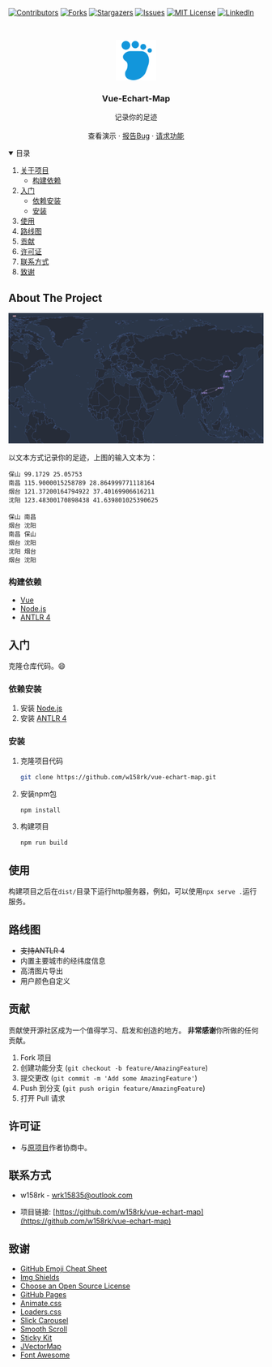 <!-- This README is written with the guidance from https://github.com/othneildrew/Best-README-Template -->



<!-- PROJECT SHIELDS -->
<!--
*** I'm using markdown "reference style" links for readability.
*** Reference links are enclosed in brackets [ ] instead of parentheses ( ).
*** See the bottom of this document for the declaration of the reference variables
*** for contributors-url, forks-url, etc. This is an optional, concise syntax you may use.
*** https://www.markdownguide.org/basic-syntax/#reference-style-links
-->
[![Contributors][contributors-shield]][contributors-url]
[![Forks][forks-shield]][forks-url]
[![Stargazers][stars-shield]][stars-url]
[![Issues][issues-shield]][issues-url]
[![MIT License][license-shield]][license-url]
[![LinkedIn][linkedin-shield]][linkedin-url]



<!-- PROJECT LOGO -->
<br />
<p align="center">
  <a href="https://github.com/w158rk/vue-echart-map">
    <img src="docs/images/logo.svg" alt="Logo" width="80" height="80">
  </a>

  <h3 align="center">Vue-Echart-Map</h3>

  <p align="center">
    记录你的足迹
    <br />
    <!-- <a href="https://github.com/w158rk/vue-echart-map"><strong>Explore the docs »</strong></a> -->
    <!-- <br /> -->
    <br />
    <a>查看演示</a>
    ·
    <a href="https://github.com/w158rk/vue-echart-map/issues">报告Bug</a>
    ·
    <a href="https://github.com/w158rk/vue-echart-map/issues">请求功能</a>
  </p>
</p>



<!-- TABLE OF CONTENTS -->
<details open="open">
  <summary>目录</summary>
  <ol>
    <li>
      <a href="#about-the-project">关于项目</a>
      <ul>
        <li><a href="#built-with">构建依赖</a></li>
      </ul>
    </li>
    <li>
      <a href="#getting-started">入门</a>
      <ul>
        <li><a href="#prerequisites">依赖安装</a></li>
        <li><a href="#installation">安装</a></li>
      </ul>
    </li>
    <li><a href="#usage">使用</a></li>
    <li><a href="#roadmap">路线图</a></li>
    <li><a href="#contributing">贡献</a></li>
    <li><a href="#license">许可证</a></li>
    <li><a href="#contact">联系方式</a></li>
    <li><a href="#acknowledgements">致谢</a></li>
  </ol>
</details>



<!-- ABOUT THE PROJECT -->
## About The Project

[![Product Name Screen Shot][product-screenshot]](#)

以文本方式记录你的足迹，上图的输入文本为：

```
保山 99.1729 25.05753
南昌 115.9000015258789 28.864999771118164
烟台 121.37200164794922 37.40169906616211
沈阳 123.48300170898438 41.639801025390625

保山 南昌
烟台 沈阳
南昌 保山
烟台 沈阳
沈阳 烟台
烟台 沈阳
```

### 构建依赖

* [Vue](https://vuejs.org/)
* [Node.js](https://nodejs.org/)
* [ANTLR 4](https://www.antlr.org/)

<!-- GETTING STARTED -->
## 入门

克隆仓库代码。:smile:

### 依赖安装

1. 安装 [Node.js](https://nodejs.org/)
2. 安装 [ANTLR 4](https://www.antlr.org/)

### 安装

1. 克隆项目代码
   ```sh
   git clone https://github.com/w158rk/vue-echart-map.git
   ```
2. 安装npm包
   ```sh
   npm install
   ```
3. 构建项目
   ```sh
   npm run build
   ```


<!-- USAGE EXAMPLES -->
## 使用

构建项目之后在`dist/`目录下运行http服务器，例如，可以使用`npx serve .`运行服务。


<!-- ROADMAP -->
## 路线图

- ~~支持ANTLR 4~~
- 内置主要城市的经纬度信息
- 高清图片导出 
- 用户颜色自定义 

<!-- CONTRIBUTING -->
## 贡献

贡献使开源社区成为一个值得学习、启发和创造的地方。 **非常感谢**你所做的任何贡献。

1. Fork 项目
2. 创建功能分支 (`git checkout -b feature/AmazingFeature`)
3. 提交更改 (`git commit -m 'Add some AmazingFeature'`)
4. Push 到分支 (`git push origin feature/AmazingFeature`)
5. 打开 Pull 请求

<!-- LICENSE -->
## 许可证

- 与[原项目](https://github.com/tbuy/vue-echart-map)作者协商中。

<!-- Distributed under the MIT License. See `LICENSE` for more information. -->


<!-- CONTACT -->
## 联系方式

- w158rk - wrk15835@outlook.com

- 项目链接: [https://github.com/w158rk/vue-echart-map](https://github.com/w158rk/vue-echart-map)



<!-- ACKNOWLEDGEMENTS -->
## 致谢
* [GitHub Emoji Cheat Sheet](https://www.webpagefx.com/tools/emoji-cheat-sheet)
* [Img Shields](https://shields.io)
* [Choose an Open Source License](https://choosealicense.com)
* [GitHub Pages](https://pages.github.com)
* [Animate.css](https://daneden.github.io/animate.css)
* [Loaders.css](https://connoratherton.com/loaders)
* [Slick Carousel](https://kenwheeler.github.io/slick)
* [Smooth Scroll](https://github.com/cferdinandi/smooth-scroll)
* [Sticky Kit](http://leafo.net/sticky-kit)
* [JVectorMap](http://jvectormap.com)
* [Font Awesome](https://fontawesome.com)


<!-- MARKDOWN LINKS & IMAGES -->
<!-- https://www.markdownguide.org/basic-syntax/#reference-style-links -->
[contributors-shield]: https://img.shields.io/github/contributors/w158rk/vue-echart-map.svg?style=for-the-badge
[contributors-url]: https://github.com/w158rk/vue-echart-map/graphs/contributors
[forks-shield]: https://img.shields.io/github/forks/w158rk/vue-echart-map.svg?style=for-the-badge
[forks-url]: https://github.com/w158rk/vue-echart-map/network/members
[stars-shield]: https://img.shields.io/github/stars/w158rk/vue-echart-map.svg?style=for-the-badge
[stars-url]: https://github.com/w158rk/vue-echart-map/stargazers
[issues-shield]: https://img.shields.io/github/issues/w158rk/vue-echart-map.svg?style=for-the-badge
[issues-url]: https://github.com/w158rk/vue-echart-map/issues
[license-shield]: https://img.shields.io/github/license/w158rk/vue-echart-map.svg?style=for-the-badge
[license-url]: https://github.com/w158rk/vue-echart-map/blob/master/LICENSE.txt
[linkedin-shield]: https://img.shields.io/badge/-LinkedIn-black.svg?style=for-the-badge&logo=linkedin&colorB=555
[linkedin-url]: https://www.linkedin.com/in/ruikai-wang/
[product-screenshot]: docs/images/screenshot.png